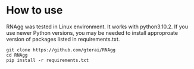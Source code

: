 # How to use
RNAgg was tested in Linux environment. It works with python3.10.2. If you use newer Python versions, you may be needed to install approproate version of packages listed in requirements.txt.

```
git clone https://github.com/gterai/RNAgg
cd RNAgg
pip install -r requirements.txt
```
